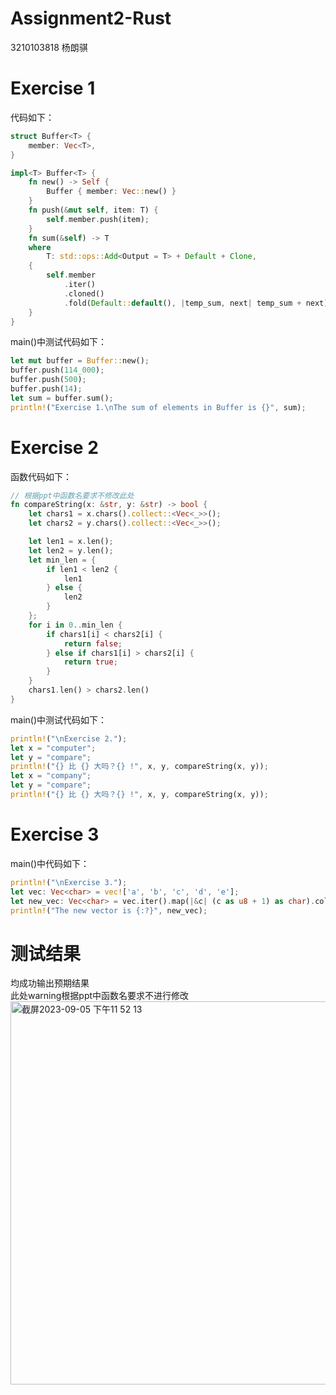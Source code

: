 # Assignment2-Rust
3210103818
杨朗骐

# Exercise 1  
代码如下：  
```rust
struct Buffer<T> {
    member: Vec<T>,
}

impl<T> Buffer<T> {
    fn new() -> Self {
        Buffer { member: Vec::new() }
    }
    fn push(&mut self, item: T) {
        self.member.push(item);
    }
    fn sum(&self) -> T
    where
        T: std::ops::Add<Output = T> + Default + Clone,
    {
        self.member
            .iter()
            .cloned()
            .fold(Default::default(), |temp_sum, next| temp_sum + next)
    }
}
```
main()中测试代码如下：  
```rust
let mut buffer = Buffer::new();
buffer.push(114_000);
buffer.push(500);
buffer.push(14);
let sum = buffer.sum();
println!("Exercise 1.\nThe sum of elements in Buffer is {}", sum);
```
# Exercise 2
函数代码如下：  
```rust
// 根据ppt中函数名要求不修改此处
fn compareString(x: &str, y: &str) -> bool {
    let chars1 = x.chars().collect::<Vec<_>>();
    let chars2 = y.chars().collect::<Vec<_>>();

    let len1 = x.len();
    let len2 = y.len();
    let min_len = {
        if len1 < len2 {
            len1
        } else {
            len2
        }
    };
    for i in 0..min_len {
        if chars1[i] < chars2[i] {
            return false;
        } else if chars1[i] > chars2[i] {
            return true;
        }
    }
    chars1.len() > chars2.len()
}
```
main()中测试代码如下：  
```rust
println!("\nExercise 2.");
let x = "computer";
let y = "compare";
println!("{} 比 {} 大吗？{} !", x, y, compareString(x, y));
let x = "company";
let y = "compare";
println!("{} 比 {} 大吗？{} !", x, y, compareString(x, y));
```
# Exercise 3
main()中代码如下：  
```rust
println!("\nExercise 3.");
let vec: Vec<char> = vec!['a', 'b', 'c', 'd', 'e'];
let new_vec: Vec<char> = vec.iter().map(|&c| (c as u8 + 1) as char).collect();
println!("The new vector is {:?}", new_vec);
```
# 测试结果
均成功输出预期结果  
此处warning根据ppt中函数名要求不进行修改  
<img width="613" alt="截屏2023-09-05 下午11 52 13" src="https://github.com/westoutlegenddog/Assignment2-Rust/assets/103580732/1fb82df5-7f43-4b8b-824d-b8c326a8aa37">


